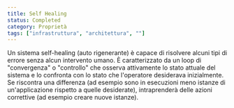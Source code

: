 ```yaml
---
title: Self Healing
status: Completed
category: Proprietà
tags: ["infrastruttura", "architettura", ""]
---
```


Un sistema self-healing (auto rigenerante) è capace di risolvere alcuni tipi di errore senza alcun intervento umano.
È caratterizzato da un loop di "convergenza" o "controllo" che osserva attivamente lo stato attuale del sistema e lo confronta con lo stato che l'operatore desiderava inizialmente.
Se riscontra una differenza (ad esempio sono in esecuzioni meno istanze di un'applicazione rispetto a quelle desiderate), intraprenderà delle azioni correttive (ad esempio creare nuove istanze).
